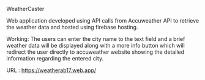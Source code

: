 WeatherCaster

Web application developed using API calls from Accuweather API to retrieve the weather data and hosted using firebase hosting.

Working:
The users can enter the city name to the text field and a brief weather data will be displayed along with a more info button which will redirect the user directly to accuweather website showing the detailed information regarding the entered city.

URL : https://weatherab17.web.app/
